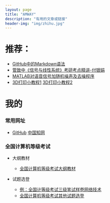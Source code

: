 ```yaml
---
layout: page
title: "AMWAY"
description: "有用的文章或链接"
header-img: "img/zhihu.jpg"
---
```




# 推荐：

- [GitHub中的Markdown语法](https://www.cnblogs.com/yabin/p/6366151.html)
- [管致中《信号与线性系统》考研考点精讲-付银娟](http://www.bilibili.com/video/av8002313/)
- [MATLAB对语音信号加随机噪声及去噪程序](http://blog.sina.com.cn/s/blog_6cde146e0100o0rm.html)
- [3D打印小教程1](https://github.com/diaryyaming/diaryyaming.github.io/blob/master/myfiles/Ultimaker%203%20%E6%93%8D%E4%BD%9C%E6%95%99%E7%A8%8B%EF%BC%88%E5%AE%8C%E6%95%B4%E7%89%88%EF%BC%89.pdf) [3D打印小教程2](https://github.com/diaryyaming/diaryyaming.github.io/blob/master/myfiles/Cura%203.3%E4%B8%BA%E4%BE%8B-%E8%BD%AF%E4%BB%B6%E4%BD%BF%E7%94%A8%E6%96%B9%E6%B3%95.pdf)

# 我的

### 常用网址
- [GitHub](https://github.com/diaryyaming)   [中国知网](http://www.cnki.net/)
### 全国计算机等级考试

* 大纲教材
  - [全国计算机等级考试大纲教材](http://ncre.neea.edu.cn/html1/category/1507/899-1.htm)

* 试题选登
  - [例：全国计等级考试三级笔试样卷网络技术](https://raw.githubusercontent.com/diaryyaming/diaryyaming.github.io/master/myfiles/全国计算机等级考试三级笔试样卷网络技术.docx)
  - [全国计算机等级考试其他试题选登](http://ncre.neea.edu.cn/html1/category/1507/848-1.htm)
 


<!--这段是畅言评论代码-->
<!--PC和WAP自适应版-->
<div id="SOHUCS" ></div> 
<script type="text/javascript"> 
(function(){ 
var appid = 'cyu13voFA'; 
var conf = 'prod_01e8e96364cf29a8fb6806a40d466ea8'; 
var width = window.innerWidth || document.documentElement.clientWidth; 
if (width < 960) { 
window.document.write('<script id="changyan_mobile_js" charset="utf-8" type="text/javascript" src="http://changyan.sohu.com/upload/mobile/wap-js/changyan_mobile.js?client_id=' + appid + '&conf=' + conf + '"><\/script>'); } else { var loadJs=function(d,a){var c=document.getElementsByTagName("head")[0]||document.head||document.documentElement;var b=document.createElement("script");b.setAttribute("type","text/javascript");b.setAttribute("charset","UTF-8");b.setAttribute("src",d);if(typeof a==="function"){if(window.attachEvent){b.onreadystatechange=function(){var e=b.readyState;if(e==="loaded"||e==="complete"){b.onreadystatechange=null;a()}}}else{b.onload=a}}c.appendChild(b)};loadJs("http://changyan.sohu.com/upload/changyan.js",function(){window.changyan.api.config({appid:appid,conf:conf})}); } })(); </script>


<!--<center>
    <p><img src="http://wx2.sinaimg.cn/mw690/005PA203gy1fhl2jbw0b0j30k20k20vs.jpg" align="center"></p>
</center>



